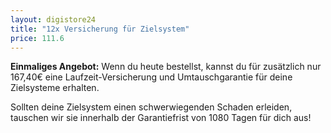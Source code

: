```yaml
---
layout: digistore24
title: "12x Versicherung für Zielsystem"
price: 111.6
---
```

<p><strong>Einmaliges Angebot:</strong>&#xA0;Wenn du heute bestellst, kannst du f&#xFC;r zus&#xE4;tzlich nur 167,40&#x20AC; eine Laufzeit-Versicherung und Umtauschgarantie f&#xFC;r deine Zielsysteme erhalten.</p>
<p>Sollten deine Zielsystem einen schwerwiegenden Schaden erleiden, tauschen wir sie innerhalb der Garantiefrist von 1080 Tagen f&#xFC;r dich aus!</p>